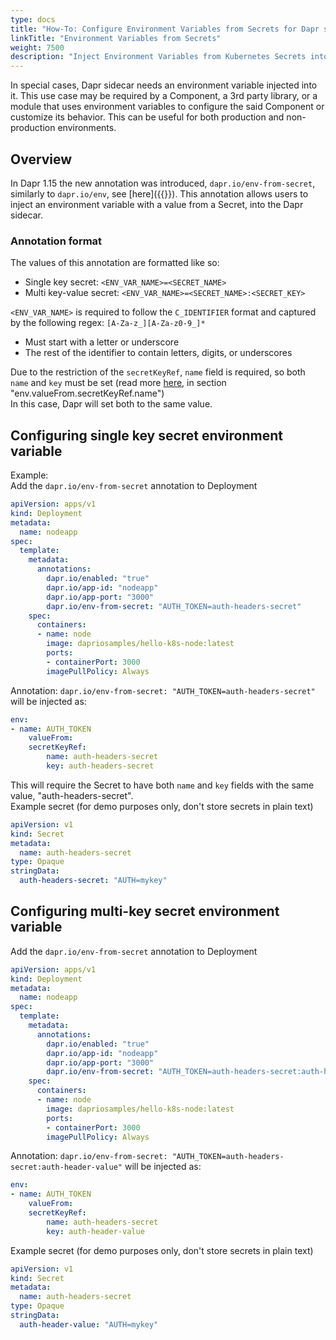 ```yaml
---
type: docs
title: "How-To: Configure Environment Variables from Secrets for Dapr sidecar"
linkTitle: "Environment Variables from Secrets"
weight: 7500
description: "Inject Environment Variables from Kubernetes Secrets into Dapr sidecar"
---
```

In special cases, Dapr sidecar needs an environment variable injected into it. This use case may be required by a Component, a 3rd party library, or a module that uses environment variables to configure the said Component or customize its behavior. This can be useful for both production and non-production environments.

## Overview
In Dapr 1.15 the new annotation was introduced, `dapr.io/env-from-secret`, similarly to `dapr.io/env`, see [here]({{<ref arguments-annotations-overview>}}).
This annotation allows users to inject an environment variable with a value from a Secret, into the Dapr sidecar.

### Annotation format
The values of this annotation are formatted like so:

- Single key secret: `<ENV_VAR_NAME>=<SECRET_NAME>`
- Multi key-value secret: `<ENV_VAR_NAME>=<SECRET_NAME>:<SECRET_KEY>`

`<ENV_VAR_NAME>` is required to follow the `C_IDENTIFIER` format and captured by the following regex: `[A-Za-z_][A-Za-z0-9_]*`<br/>
- Must start with a letter or underscore
- The rest of the identifier to contain letters, digits, or underscores

Due to the restriction of the `secretKeyRef`, `name` field is required, so both `name` and `key` must be set (read more [here](https://kubernetes.io/docs/reference/kubernetes-api/workload-resources/pod-v1/#environment-variables), in section "env.valueFrom.secretKeyRef.name")<br/> 
In this case, Dapr will set both to the same value.

## Configuring single key secret environment variable
Example:<br/>
Add the `dapr.io/env-from-secret` annotation to Deployment
```yaml
apiVersion: apps/v1
kind: Deployment
metadata:
  name: nodeapp
spec:
  template:
    metadata:
      annotations:
        dapr.io/enabled: "true"
        dapr.io/app-id: "nodeapp"
        dapr.io/app-port: "3000"
        dapr.io/env-from-secret: "AUTH_TOKEN=auth-headers-secret"
    spec:
      containers:
      - name: node
        image: dapriosamples/hello-k8s-node:latest
        ports:
        - containerPort: 3000
        imagePullPolicy: Always
```
Annotation: `dapr.io/env-from-secret: "AUTH_TOKEN=auth-headers-secret"` will be injected as:
```yaml
env:
- name: AUTH_TOKEN
    valueFrom:
    secretKeyRef:
        name: auth-headers-secret
        key: auth-headers-secret
```
This will require the Secret to have both `name` and `key` fields with the same value, "auth-headers-secret". <br/>
Example secret (for demo purposes only, don't store secrets in plain text)
```yaml
apiVersion: v1
kind: Secret
metadata:
  name: auth-headers-secret
type: Opaque
stringData:
  auth-headers-secret: "AUTH=mykey"
```

## Configuring multi-key secret environment variable

Add the `dapr.io/env-from-secret` annotation to Deployment
```yaml
apiVersion: apps/v1
kind: Deployment
metadata:
  name: nodeapp
spec:
  template:
    metadata:
      annotations:
        dapr.io/enabled: "true"
        dapr.io/app-id: "nodeapp"
        dapr.io/app-port: "3000"
        dapr.io/env-from-secret: "AUTH_TOKEN=auth-headers-secret:auth-header-value"
    spec:
      containers:
      - name: node
        image: dapriosamples/hello-k8s-node:latest
        ports:
        - containerPort: 3000
        imagePullPolicy: Always
```
Annotation: `dapr.io/env-from-secret: "AUTH_TOKEN=auth-headers-secret:auth-header-value"` will be injected as:
```yaml
env:
- name: AUTH_TOKEN
    valueFrom:
    secretKeyRef:
        name: auth-headers-secret
        key: auth-header-value
```
Example secret (for demo purposes only, don't store secrets in plain text)
```yaml
apiVersion: v1
kind: Secret
metadata:
  name: auth-headers-secret
type: Opaque
stringData:
  auth-header-value: "AUTH=mykey"
```
